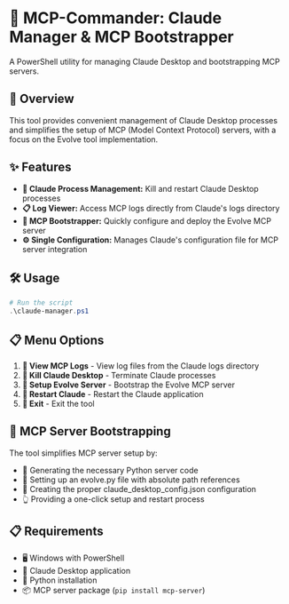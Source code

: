 # 🧠 MCP-Commander: Claude Manager & MCP Bootstrapper

A PowerShell utility for managing Claude Desktop and bootstrapping MCP servers.

## 🌟 Overview

This tool provides convenient management of Claude Desktop processes and simplifies the setup of MCP (Model Context Protocol) servers, with a focus on the Evolve tool implementation.

## ✨ Features

- **🔄 Claude Process Management:** Kill and restart Claude Desktop processes
- **📋 Log Viewer:** Access MCP logs directly from Claude's logs directory
- **🚀 MCP Bootstrapper:** Quickly configure and deploy the Evolve MCP server
- **⚙️ Single Configuration:** Manages Claude's configuration file for MCP server integration

## 🛠️ Usage

```powershell
# Run the script
.\claude-manager.ps1
```

## 📋 Menu Options

1. **📜 View MCP Logs** - View log files from the Claude logs directory
2. **🛑 Kill Claude Desktop** - Terminate Claude processes
3. **🚀 Setup Evolve Server** - Bootstrap the Evolve MCP server
4. **🔄 Restart Claude** - Restart the Claude application
5. **🚪 Exit** - Exit the tool

## 💾 MCP Server Bootstrapping

The tool simplifies MCP server setup by:
- 📝 Generating the necessary Python server code
- 🔗 Setting up an evolve.py file with absolute path references
- 🔧 Creating the proper claude_desktop_config.json configuration
- 👆 Providing a one-click setup and restart process

## 📋 Requirements

- 🖥️ Windows with PowerShell
- 🤖 Claude Desktop application
- 🐍 Python installation
- 📦 MCP server package (`pip install mcp-server`)
